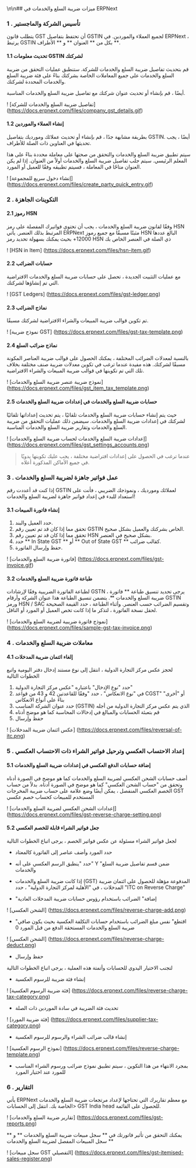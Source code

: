 \n\n## ميزات ضريبة السلع والخدمات في ERPNext

### 1 \. تأسيس الشركة والماجستير

يتطلب قانون GST أن تحتفظ بتفاصيل GSTIN لجميع العملاء والموردين. في ERPNext ، يرتبط GSTIN بكل من ** العنوان ** و ** الأطراف **.

#### 1.1 تحديث معلومات GSTIN لشركتك

قم بتحديث تفاصيل ضريبة السلع والخدمات للشركة. ستنطبق عمليات التحقق من ضريبة السلع والخدمات على جميع المعاملات الخاصة بشركتك بناءً على فئة ضريبة السلع والخدمات المحددة لشركتك.

أيضًا ، قم بإنشاء أو تحديث عنوان شركتك مع تفاصيل ضريبة السلع والخدمات المناسبة.

! [تفاصيل ضريبة السلع والخدمات للشركة] (https://docs.erpnext.com/files/company_gst_details.gif)

#### 1.2 إنشاء العملاء والموردين

بطريقة مشابهة جدًا ، قم بإنشاء أو تحديث عملائك ومورديك بتفاصيل GSTIN. أيضًا ، يجب تحديثها في العناوين ذات الصلة للأطراف.

سيتم تطبيق ضريبة السلع والخدمات والتحقق من صحتها على معاملة محددة بناءً على هذا المعلم الرئيسي. سيتم جلب تفاصيل ضريبة السلع والخدمات أولاً من العنوان. إذا لم يكن العنوان متاحًا في المعاملة ، فسيتم تطبيقه وفقًا للعميل أو المورد.

! [إنشاء دخول سريع للمجموعة] (https://docs.erpnext.com/files/create_party_quick_entry.gif)

### 2 \. التكوينات الجاهزة

#### 2.1 رموز HSN

وفقًا لقانون ضريبة السلع والخدمات ، يجب أن تحتوي فواتيرك المفصلة على رمز HSN المرتبط بذلك العنصر. يأتي ERPNext مثبتًا مسبقًا مع جميع رموز HSN البالغ عددها 12000+ بحيث يمكنك بسهولة تحديد رمز HSN ذي الصلة في العنصر الخاص بك

! [HSN in Item] (https://docs.erpnext.com/files/hsn-item.gif)

#### 2.2 حسابات الضرائب

مع عمليات التثبيت الجديدة ، تحصل على حسابات ضريبة السلع والخدمات الافتراضية التي تم إنشاؤها لشركتك.

! [GST Ledgers] (https://docs.erpnext.com/files/gst-ledger.png)

#### 2.3 نماذج الضرائب

تم تكوين قوالب ضريبة المبيعات والشراء الافتراضية لشركتك مسبقًا.

! [نموذج ضريبة GST] (https://docs.erpnext.com/files/gst-tax-template.png)

#### 2.4 نماذج ضرائب السلع

بالنسبة لمعدلات الضرائب المختلفة ، يمكنك الحصول على قوالب ضريبة العناصر المكونة مسبقًا لشركتك. هذه مفيدة عندما ترغب في تكوين معدلات ضريبة صنف مختلفة بخلاف تلك التي تم تكوينها في قوالب ضريبة المبيعات والشراء الافتراضية.

! [نموذج ضريبة عنصر ضريبة السلع والخدمات] (https://docs.erpnext.com/files/gst_item_tax_template.png)

#### 2.5 حسابات ضريبة السلع والخدمات في إعدادات ضريبة السلع والخدمات

حيث يتم إنشاء حسابات ضريبة السلع والخدمات تلقائيًا ، يتم تحديث إعداداتها تلقائيًا لشركتك في إعدادات ضريبة السلع والخدمات. سيضمن ذلك عمليات التحقق من ضريبة السلع والخدمات وتقارير ضريبة السلع والخدمات المناسبة.

! [إعدادات ضريبة السلع والخدمات لحساب ضريبة السلع والخدمات] (https://docs.erpnext.com/files/gst_settings_accounts.png)

> عندما ترغب في الحصول على إعدادات افتراضية مختلفة ، يجب عليك تكوينها يدويًا في جميع الأماكن المذكورة أعلاه.

### 3 \. عمل فواتير جاهزة لضريبة السلع والخدمات

إذا كنت قد أعددت رقم GSTIN لعملائك ومورديك ، ونموذجك الضريبي ، فأنت على استعداد للبدء في إعداد فواتير جاهزة لضريبة السلع والخدمات!

#### 3.1 إنشاء فاتورة المبيعات

1. حدد العميل والبند.
2. تحقق مما إذا كان قد تم تعيين رقم GSTIN الخاص بشركتك والعميل بشكل صحيح.
3. تحقق مما إذا كان قد تم تعيين رقم HSN بشكل صحيح في العنصر.
4. حدد ** In State GST ** أو ** Out of State GST ** كقالب ضرائب.
5. حفظ وإرسال الفاتورة.

! [فاتورة ضريبة السلع والخدمات] (https://docs.erpnext.com/files/gst-invoice.gif)

#### 3.2 طباعة فاتورة ضريبة السلع والخدمات

لطباعة الفاتورة الضريبية وفقًا لإرشادات GSTN ، يرجى تحديد تنسيق طباعة ** فاتورة ضريبة السلع والخدمات **. يتضمن تنسيق الطباعة هذا عنوان الشركة وأرقام GSTIN ورمز HSN / SAC وتقسيم الضرائب حسب العنصر. وأثناء الطباعة ، حدد القيمة الصحيحة لحقل نسخة الفاتورة ، لتذكر ما إذا كانت تخص العميل أو المورد أو الناقل.

! [نموذج فاتورة ضريبية لضريبة السلع والخدمات] (https://docs.erpnext.com/files/sample-gst-tax-invoice.png)

### 4 \. معاملات ضريبة السلع والخدمات

#### 4.1 إلغاء ائتمان ضريبة المدخلات

لحجز عكس مركز التجارة الدولية ، انتقل إلى نوع مستند إدخال دفتر اليومية واتبع الخطوات التالية

1. حدد "نوع الإدخال" باعتباره "عكس مركز التجارة الدولية"
2. في "نوع الانعكاس" ، حدد "وفقًا للقاعدتين 42 و 43 من قواعد CGST" أو "أخرى" بناءً على أنواع الانعكاس
3. حدد عنوان الشركة المناسب (GSTIN) الذي يتم عكس مركز التجارة الدولية من أجله
4. قم بتعبئة الحسابات والمبالغ في إدخالات المحاسبة كما هو موضح أدناه
5. حفظ وإرسال

! [عكس ائتمان ضريبة المدخلات] (https://docs.erpnext.com/files/reversal-of-itc.png)

### 5 \. إعداد الاحتساب العكسي وترحيل فواتير الشراء ذات الاحتساب العكسي

#### 5.1 إضافة حسابات الدفع العكسي في إعدادات ضريبة السلع والخدمات

أضف حسابات الشحن العكسي لضريبة السلع والخدمات كما هو موضح في الصورة أدناه وتحقق من "حساب الشحن العكسي" كما هو موضح في الصورة أدناه. بدلاً من حساب الخصم العكسي المنفصل ، يمكن أيضًا وضع علامة على حساب ضريبة المخرجات GST المستخدم للمبيعات كحساب خصم عكسي

! [إعدادات الشحن العكسي لضريبة السلع والخدمات] (https://docs.erpnext.com/files/gst-reverse-charge-setting.png)

#### 5.2 جعل فواتير الشراء قابلة للخصم العكسي

لجعل فواتير الشراء مسئولة عن عكس فواتير الخصم ، يرجى اتباع الخطوات التالية

* حدد المورد وأضف عناصر إلى الفاتورة كالمعتاد
    
* حدد "ينطبق الرسم العكسي على أنه" Y "ضمن قسم تفاصيل ضريبة السلع والخدمات
    
* إذا كانت ضريبة السلع والخدمات (GST) المدفوعة مؤهلة للحصول على ائتمان ضريبة المدخلات ، في "الأهلية لمركز التجارة الدولية" ، حدد "ITC on Reverse Charge"
* "إضافة" الضرائب باستخدام رؤوس حسابات ضريبة المدخلات العادية

! [الشحن العكسي] (https://docs.erpnext.com/files/reverse-charge-add.png)

* "اقتطع" نفس مبلغ الضرائب باستخدام حسابات التكلفة العكسية بحيث يكون صافي ضريبة السلع والخدمات المستحقة الدفع من قبل المورد 0

! [الشحن العكسي] (https://docs.erpnext.com/files/reverse-charge-deduct.png)

* حفظ وإرسال

لتجنب الاختيار اليدوي للحسابات وأتمتة هذه العملية ، يرجى اتباع الخطوات التالية

* إنشاء فئة ضريبة للرسوم العكسية

! [فئة ضريبة الرسوم العكسية] (https://docs.erpnext.com/files/reverse-charge-tax-category.png)

* تحديث فئة الضريبة في سادة الموردين ذات الصلة

! [فئة ضريبة المورد] (https://docs.erpnext.com/files/supplier-tax-category.png)

* إنشاء قالب ضرائب الشراء والرسوم للرسوم العكسية

! [نموذج الرسوم العكسية] (https://docs.erpnext.com/files/reverse-charge-template.png)

* بمجرد الانتهاء من هذا التكوين ، سيتم تطبيق نموذج ضرائب ورسوم الشراء المناسب للمورد عند اختيار المورد

### 6 \. التقارير

يأتي ERPNext مع معظم تقاريرك التي تحتاجها لإعداد مرتجعات ضريبة السلع والخدمات الخاصة بك. انتقل إلى الحسابات> GST India head للحصول على القائمة.

! [تقارير ضريبة السلع والخدمات] (https://docs.erpnext.com/files/gst-reports.png)

يمكنك التحقق من تأثير فاتورتك في ** سجل مبيعات ضريبة السلع والخدمات ** و ** سجل المبيعات المفصل لضريبة السلع والخدمات **

! [سجل مبيعات GST التفصيلي] (https://docs.erpnext.com/files/gst-itemised-sales-register.png)